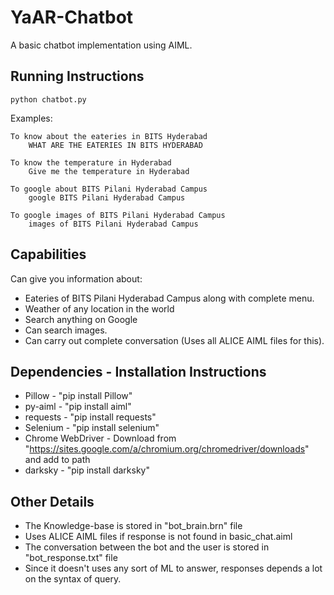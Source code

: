 YaAR-Chatbot
====================
A basic chatbot implementation using AIML.

Running Instructions
-----------------------
	python chatbot.py
		
Examples: 

	To know about the eateries in BITS Hyderabad
	    WHAT ARE THE EATERIES IN BITS HYDERABAD
	    
	To know the temperature in Hyderabad
		Give me the temperature in Hyderabad
		
	To google about BITS Pilani Hyderabad Campus
		google BITS Pilani Hyderabad Campus
		
	To google images of BITS Pilani Hyderabad Campus
		images of BITS Pilani Hyderabad Campus

Capabilities
---------------

Can give you information about:

- Eateries of BITS Pilani Hyderabad Campus along with complete menu.
- Weather of any location in the world
- Search anything on Google
- Can search images.
- Can carry out complete conversation (Uses all ALICE AIML files for this).

Dependencies - Installation Instructions
-----------------------------------------

- Pillow - "pip install Pillow"
- py-aiml - "pip install aiml"
- requests - "pip install requests"
- Selenium - "pip install selenium"
- Chrome WebDriver - Download from "https://sites.google.com/a/chromium.org/chromedriver/downloads" and add to path
- darksky - "pip install darksky"


Other Details
-----------------
- The Knowledge-base is stored in "bot_brain.brn" file
- Uses ALICE AIML files if response is not found in basic_chat.aiml
- The conversation between the bot and the user is stored in "bot_response.txt" file
- Since it doesn't uses any sort of ML to answer, responses depends a lot on the syntax of query.
